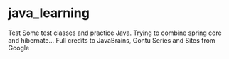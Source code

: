 # java_learning
Test
Some test classes and practice Java.
Trying to combine spring core and hibernate...
Full credits to JavaBrains, Gontu Series and Sites from Google

